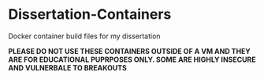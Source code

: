# Dissertation-Containers
Docker container build files for my dissertation

**PLEASE DO NOT USE THESE CONTAINERS OUTSIDE OF A VM AND THEY ARE FOR EDUCATIONAL PUPRPOSES ONLY. SOME ARE HIGHLY INSECURE AND VULNERBALE TO BREAKOUTS**
